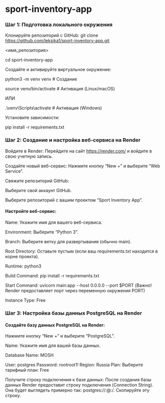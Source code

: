 # sport-inventory-app
### Шаг 1: Подготовка локального окружения

Клонируйте репозиторий с GitHub:
git clone https://github.com/leksika1/sport-inventory-app.git

<имя_репозитория>

cd sport-inventory-app    




Создайте и активируйте виртуальное окружение:

python3 -m venv venv  # Создание

source venv/bin/activate  # Активация (Linux/macOS)

ИЛИ

.\venv\Scripts\activate  # Активация (Windows)


Установите зависимости:

pip install -r requirements.txt

### Шаг 2: Создание и настройка веб-сервиса на Render

Войдите в Render: Перейдите на сайт https://render.com/ и войдите в свою учетную запись.

Создайте новый веб-сервис: Нажмите кнопку “New +” и выберите “Web Service”.

Свяжите репозиторий GitHub:

Выберите свой аккаунт GitHub.

Выберите репозиторий с вашим проектом “Sport Inventory App”.

#### Настройте веб-сервис:
Name: Укажите имя для вашего веб-сервиса.

Environment: Выберите “Python 3”.

Branch: Выберите ветку для развертывания (обычно main).

Root Directory: Оставьте пустым (если ваш requirements.txt находится в корне проекта).

Runtime: python3

Build Command: pip install -r requirements.txt

Start Command: uvicorn main:app --host 0.0.0.0 --port $PORT (Важно! Render предоставляет порт через переменную окружения PORT)

Instance Type: Free

### Шаг 3: Настройка базы данных PostgreSQL на Render

#### Создайте базу данных PostgreSQL на Render:

Нажмите кнопку “New +” и выберите “PostgreSQL”.

Name: Укажите имя для вашей базы данных.

Database Name: MOSH

User: postgres
Password: rootroot1!
Region: Russia
Plan: Выберите тарифный план: Free

Получите строку подключения к базе данных:
После создания базы данных Render предоставит строку подключения (Connection String). Она будет выглядеть примерно так: postgres://<user>:<password>@<host>:<port>/<database>. Скопируйте эту строку.